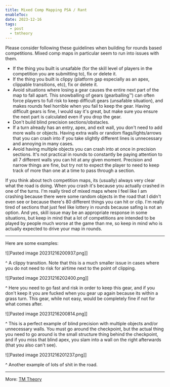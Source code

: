 ```yaml
---
title: Mixed Comp Mapping PSA / Rant
enableToc: 
date: 2023-12-16
tags:
  - post
  - tmtheory
---
```

Please consider following these guidelines when building for rounds based competitions. Mixed comp maps in particular seem to run into issues with them.

- If the thing you built is unsafable (for the skill level of players in the competition you are submitting to), fix or delete it.
- If the thing you built is clippy (platform gap especially as an apex, clippable transitions, etc), fix or delete it.
- Avoid situations where losing a gear causes the entire next part of the map to fall apart. This snowballing of gears (gearballing™) can often force players to full risk to keep difficult gears (unsafable situation), and makes rounds feel horrible when you fail to keep the gear. Having difficult gears is fine, I would say it's great, but make sure you ensure the next part is calculated even if you drop the gear.
- Don't build blind precision sections/obstacles.
- If a turn already has an entry, apex, and exit wall, you don't need to add more walls or objects. Having extra walls or random flags/lights/arrows that you can crash into if you take slightly different lines is unnecessary and annoying in many cases.
- Avoid having multiple objects you can crash into at once in precision sections. It's not practical in rounds to constantly be paying attention to all 7 different walls you can hit at any given moment. Precision and narrow things are fine, but try not to expect the player to need to keep track of more than one at a time to pass through a section.

If you think about tech competition maps, its (usually) always very clear what the road is doing. When you crash it's because you actually crashed in one of the turns. I'm really tired of mixed maps where I feel like I am crashing because there were some random objects in the road that I didn't even see or because there's 80 different things you can hit or clip. I'm really tired of sections that just feel like lottery in rounds because safing is not an option. And yes, skill issue may be an appropriate response in some situations, but keep in mind that a lot of competitions are intended to be played by people much worse at the game than me, so keep in mind who is actually expected to drive your map in rounds.

---
Here are some examples:

![[Pasted image 20231216200937.png]]

^ A clippy transition. Note that this is a much smaller issue in cases where you do not need to risk for airtime next to the point of clipping.

![[Pasted image 20231216202400.png]]

^ Here you need to go fast and risk in order to keep this gear, and if you don't keep it you are fucked when you gear up again because its within a grass turn. This gear, while not easy, would be completely fine if not for what comes after.

![[Pasted image 20231216200814.png]]

^ This is a perfect example of blind precision with multiple objects and/or unnecessary walls. You must go around the checkpoint, but the actual thing you need to go around is the small structure thing behind the checkpoint, and if you miss that blind apex, you slam into a wall on the right afterwards (that you also can't see).

![[Pasted image 20231216201237.png]]

^ Another example of lots of shit in the road. 

---
More: [TM Theory](./tags/tmtheory)